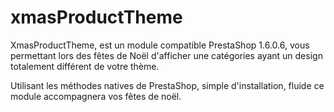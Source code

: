 xmasProductTheme
================

XmasProductTheme, est un module compatible PrestaShop 1.6.0.6, vous permettant lors des fêtes de Noël d'afficher une catégories ayant un design totalement différent de votre thème.

Utilisant les méthodes natives de PrestaShop, simple d'installation, fluide ce module accompagnera vos fêtes de noël.
